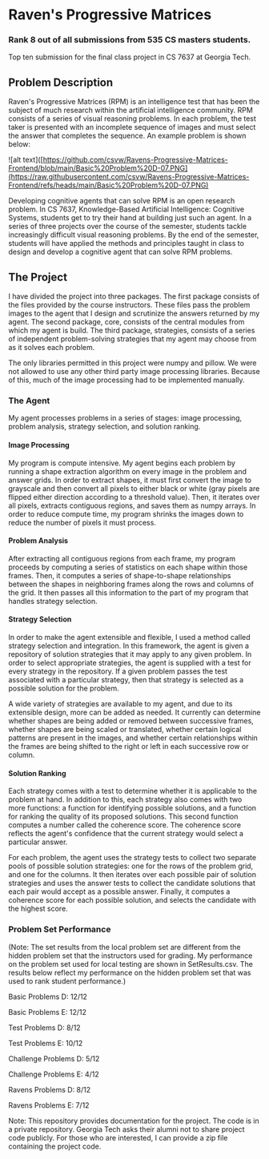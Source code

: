 # Raven's Progressive Matrices
### Rank 8 out of all submissions from 535 CS masters students.
Top ten submission for the final class project in CS 7637 at Georgia Tech.

## Problem Description

Raven's Progressive Matrices (RPM) is an intelligence test that has been the subject of much research within the artificial intelligence community. RPM consists of a series of visual reasoning problems. In each problem, the test taker is presented with an incomplete sequence of images and must select the answer that completes the sequence. An example problem is shown below:

![alt text]([https://github.com/csvw/Ravens-Progressive-Matrices-Frontend/blob/main/Basic%20Problem%20D-07.PNG](https://raw.githubusercontent.com/csvw/Ravens-Progressive-Matrices-Frontend/refs/heads/main/Basic%20Problem%20D-07.PNG)

Developing cognitive agents that can solve RPM is an open research problem. In CS 7637, Knowledge-Based Artificial Intelligence: Cognitive Systems, students get to try their hand at building just such an agent. In a series of three projects over the course of the semester, students tackle increasingly difficult visual reasoning problems. By the end of the semester, students will have applied the methods and principles taught in class to design and develop a cognitive agent that can solve RPM problems.

## The Project

I have divided the project into three packages. The first package consists of the files provided by the course instructors. These files pass the problem images to the agent that I design and scrutinize the answers returned by my agent. The second package, core, consists of the central modules from which my agent is build. The third package, strategies, consists of a series of independent problem-solving strategies that my agent may choose from as it solves each problem.

The only libraries permitted in this project were numpy and pillow. We were not allowed to use any other third party image processing libraries. Because of this, much of the image processing had to be implemented manually.

### The Agent

My agent processes problems in a series of stages: image processing, problem analysis, strategy selection, and solution ranking.

#### Image Processing

My program is compute intensive. My agent begins each problem by running a shape extraction algorithm on every image in the problem and answer grids. In order to extract shapes, it must first convert the image to grayscale and then convert all pixels to either black or white (gray pixels are flipped either direction according to a threshold value). Then, it iterates over all pixels, extracts contiguous regions, and saves them as numpy arrays. In order to reduce compute time, my program shrinks the images down to reduce the number of pixels it must process.

#### Problem Analysis

After extracting all contiguous regions from each frame, my program proceeds by computing a series of statistics on each shape within those frames. Then, it computes a series of shape-to-shape relationships between the shapes in neighboring frames along the rows and columns of the grid. It then passes all this information to the part of my program that handles strategy selection.

#### Strategy Selection

In order to make the agent extensible and flexible, I used a method called strategy selection and integration. In this framework, the agent is given a repository of solution strategies that it may apply to any given problem. In order to select appropriate strategies, the agent is supplied with a test for every strategy in the repository. If a given problem passes the test associated with a particular strategy, then that strategy is selected as a possible solution for the problem.

A wide variety of strategies are available to my agent, and due to its extensible design, more can be added as needed. It currently can determine whether shapes are being added or removed between successive frames, whether shapes are being scaled or translated, whether certain logical patterns are present in the images, and whether certain relationships within the frames are being shifted to the right or left in each successive row or column.

#### Solution Ranking

Each strategy comes with a test to determine whether it is applicable to the problem at hand. In addition to this, each strategy also comes with two more functions: a function for identifying possible solutions, and a function for ranking the quality of its proposed solutions. This second function computes a number called the coherence score. The coherence score reflects the agent's confidence that the current strategy would select a particular answer.

For each problem, the agent uses the strategy tests to collect two separate pools of possible solution strategies: one for the rows of the problem grid, and one for the columns. It then iterates over each possible pair of solution strategies and uses the answer tests to collect the candidate solutions that each pair would accept as a possible answer. Finally, it computes a coherence score for each possible solution, and selects the candidate with the highest score.

### Problem Set Performance
(Note: The set results from the local problem set are different from the hidden problem set that the instructors used for grading. My performance on the problem set used for local testing are shown in SetResults.csv. The results below reflect my performance on the hidden problem set that was used to rank student performance.)

Basic Problems D: 12/12

Basic Problems E: 12/12

Test Problems D: 8/12

Test Problems E: 10/12

Challenge Problems D: 5/12

Challenge Problems E: 4/12

Ravens Problems D: 8/12

Ravens Problems E: 7/12

Note: This repository provides documentation for the project. The code is in a private repository. Georgia Tech asks their alumni not to share project code publicly. For those who are interested, I can provide a zip file containing the project code.

